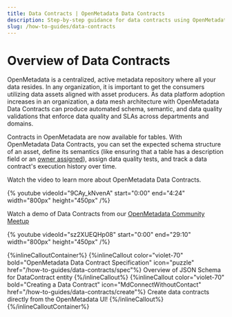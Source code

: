 ```yaml
---
title: Data Contracts | OpenMetadata Data Contracts
description: Step-by-step guidance for data contracts using OpenMetadata. Learn key actions, features, and best practices.
slug: /how-to-guides/data-contracts
---
```


# Overview of Data Contracts

OpenMetadata is a centralized, active metadata repository where all your data resides. In any organization, it is important to get the consumers utilizing data assets aligned with asset producers. As data platform adoption increases in an organization, a data mesh architecture with OpenMetadata Data Contracts can produce automated schema, semantic, and data quality validations that enforce data quality and SLAs across departments and domains. 

Contracts in OpenMetadata are now available for tables. With OpenMetadata Data Contracts, you can set the expected schema structure of an asset, define its semantics (like ensuring that a table has a description field or an [owner assigned](https://docs.open-metadata.org/latest/how-to-guides/guide-for-data-users/data-ownership)), assign data quality tests, and track a data contract's execution history over time.

Watch the video to learn more about OpenMetadata Data Contracts.

{% youtube videoId="9CAy_kNvenA" start="0:00" end="4:24" width="800px" height="450px" /%}

Watch a demo of Data Contracts from our [OpenMetadata Community Meetup](https://www.meetup.com/openmetadata-meetup-group/)

{% youtube videoId="sz2XUEQHp08" start="0:00" end="29:10" width="800px" height="450px" /%}

{%inlineCalloutContainer%}
 {%inlineCallout
  color="violet-70"
  bold="OpenMetadata Data Contract Specification"
  icon="puzzle"
  href="/how-to-guides/data-contracts/spec"%}
  Overview of JSON Schema for DataContract entity
 {%/inlineCallout%}
 {%inlineCallout
  color="violet-70"
  bold="Creating a Data Contract"
  icon="MdConnectWithoutContact"
  href="/how-to-guides/data-contracts/create"%}
  Create data contracts directly from the OpenMetadata UI!
 {%/inlineCallout%}
{%/inlineCalloutContainer%}
